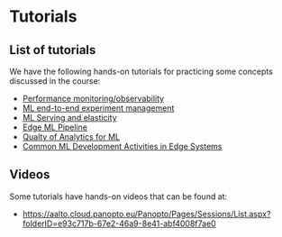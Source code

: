 # Tutorials

## List of tutorials
We have the following hands-on tutorials for practicing some concepts discussed in the course:

* [Performance monitoring/observability](./PerformanceMonitoring/)
* [ML end-to-end experiment management](./MLProjectManagement/)
* [ML Serving and elasticity](./MLServing)
* [Edge ML Pipeline](./edgemodelop)
* [Qualty of Analytics for ML](./qoa4ml)
* [Common ML Development Activities in Edge Systems](./edgemlcommons)
## Videos
Some tutorials have hands-on videos that can be found at:
* https://aalto.cloud.panopto.eu/Panopto/Pages/Sessions/List.aspx?folderID=e93c717b-67e2-46a9-8e41-abf4008f7ae0
